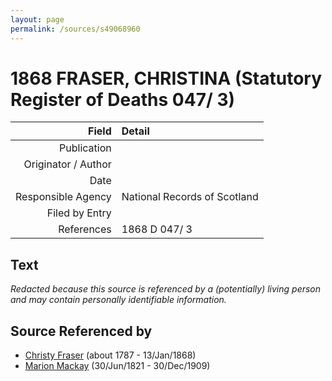 ```yaml
---
layout: page
permalink: /sources/s49068960
---
```


# 1868 FRASER, CHRISTINA (Statutory Register of Deaths 047/ 3)

Field | Detail
---:|:---
Publication | 
Originator / Author | 
Date | 
Responsible Agency | National Records of Scotland
Filed by Entry | 
References | 1868 D 047/ 3

## Text

_Redacted because this source is referenced by a (potentially) living person and may contain personally identifiable information._

## Source Referenced by

* [Christy Fraser](../people/@45275253@-christy-fraser-b1787-d1868-1-13.md) (about 1787 - 13/Jan/1868)
* [Marion Mackay](../people/@78930004@-marion-mackay-b1821-6-30-d1909-12-30.md) (30/Jun/1821 - 30/Dec/1909)
